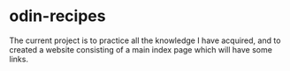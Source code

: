 # odin-recipes
The current project is to practice all the knowledge I have acquired, and to created a website consisting of a main index page which will have some links.